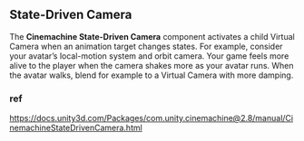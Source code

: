 ## State-Driven Camera

The **Cinemachine State-Driven Camera** component activates a child Virtual Camera when an animation target changes states. For example, consider your avatar’s local-motion system and orbit camera. Your game feels more alive to the player when the camera shakes more as your avatar runs. When the avatar walks, blend for example to a Virtual Camera with more damping.


### ref 
https://docs.unity3d.com/Packages/com.unity.cinemachine@2.8/manual/CinemachineStateDrivenCamera.html
